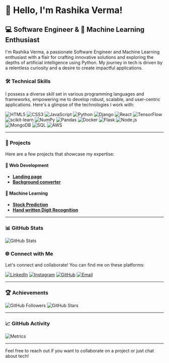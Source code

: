 # 👋 Hello, I'm Rashika Verma!

## 💻 Software Engineer & 🧠 Machine Learning Enthusiast

I'm Rashika Verma, a passionate Software Engineer and Machine Learning enthusiast with a flair for crafting innovative solutions and exploring the depths of artificial intelligence using Python. My journey in tech is driven by a relentless curiosity and a desire to create impactful applications.

### 🛠️ Technical Skills

I possess a diverse skill set in various programming languages and frameworks, empowering me to develop robust, scalable, and user-centric applications. Here's a glimpse of the technologies I work with:

![HTML5](https://img.shields.io/badge/-HTML5-E34F26?style=flat-square&logo=html5&logoColor=white)
![CSS3](https://img.shields.io/badge/-CSS3-1572B6?style=flat-square&logo=css3&logoColor=white)
![JavaScript](https://img.shields.io/badge/-JavaScript-F7DF1E?style=flat-square&logo=javascript&logoColor=black)
![Python](https://img.shields.io/badge/-Python-3776AB?style=flat-square&logo=python&logoColor=white)
![Django](https://img.shields.io/badge/-Django-092E20?style=flat-square&logo=django&logoColor=white)
![React](https://img.shields.io/badge/-React-61DAFB?style=flat-square&logo=react&logoColor=black)
![TensorFlow](https://img.shields.io/badge/-TensorFlow-FF6F00?style=flat-square&logo=tensorflow&logoColor=white)
![scikit-learn](https://img.shields.io/badge/-scikit--learn-F7931E?style=flat-square&logo=scikit-learn&logoColor=white)
![NumPy](https://img.shields.io/badge/-NumPy-013243?style=flat-square&logo=numpy&logoColor=white)
![Pandas](https://img.shields.io/badge/-Pandas-150458?style=flat-square&logo=pandas&logoColor=white)
![Docker](https://img.shields.io/badge/-Docker-2496ED?style=flat-square&logo=docker&logoColor=white)
![Flask](https://img.shields.io/badge/-Flask-000000?style=flat-square&logo=flask&logoColor=white)
![Node.js](https://img.shields.io/badge/-Node.js-339933?style=flat-square&logo=node-dot-js&logoColor=white)
![MongoDB](https://img.shields.io/badge/-MongoDB-47A248?style=flat-square&logo=mongodb&logoColor=white)
![SQL](https://img.shields.io/badge/-SQL-4479A1?style=flat-square&logo=sql&logoColor=white)
![AWS](https://img.shields.io/badge/-AWS-232F3E?style=flat-square&logo=amazon-aws&logoColor=white)

---

### 🚀 Projects

Here are a few projects that showcase my expertise:

#### 📱 Web Development
- **[Landing page](https://github.com/rashikaver/code-alpha-landing-page)**
- **[Background converter](https://github.com/rashikaver/code-alpha-backgrong-converter)**
#### 🤖 Machine Learning
- **[Stock Prediction](https://github.com/rashikaver/stock-prediction)**
- **[Hand written Digit Recognition](https://github.com/rashikaver/numeric)**
---

### 📊 GitHub Stats

![GitHub Stats](https://github-readme-stats.vercel.app/api?username=rashikaver&show_icons=true&theme=gruvbox&title_color=FFA500&icon_color=FFD700&text_color=FFD700&bg_color=000000)

### 🌐 Connect with Me

Let's connect and collaborate! You can find me on these platforms:

[![LinkedIn](https://img.shields.io/badge/-LinkedIn-0077B5?style=flat-square&logo=linkedin&logoColor=white)](https://www.linkedin.com/in/rashika-verma-313468270/)
[![Instagram](https://img.shields.io/badge/-Instagram-E4405F?style=flat-square&logo=instagram&logoColor=white)](https://www.instagram.com/rashika_verma1405/)
[![GitHub](https://img.shields.io/badge/-GitHub-181717?style=flat-square&logo=github&logoColor=white)](https://github.com/rashikaver/)
[![Email](https://img.shields.io/badge/-Email-D14836?style=flat-square&logo=gmail&logoColor=white)](mailto:rashu2326@gmail.com)

---

### 🏆 Achievements

![GitHub Followers](https://img.shields.io/github/followers/rashikaver?style=social)
![GitHub Stars](https://img.shields.io/github/stars/rashikaver?style=social)

---

### 📈 GitHub Activity

![Metrics](https://metrics.lecoq.io/rashikaver?template=classic&isocalendar=1&languages=1&stars=1&habits=1&followup=1&people=1&code=1&activity=1&achievements=1&notable=1&repositories=1&lines=1&repositories=100&repositories.batch=100&repositories.forks=false&repositories.affiliations=owner&achievements.threshold=C&achievements.secrets=true&achievements.display=detailed&achievements.limit=0&languages.colors=github&languages.threshold=0%25&isocalendar.duration=full-year&config.timezone=Europe%2FLondon)

---

Feel free to reach out if you want to collaborate on a project or just chat about tech!
